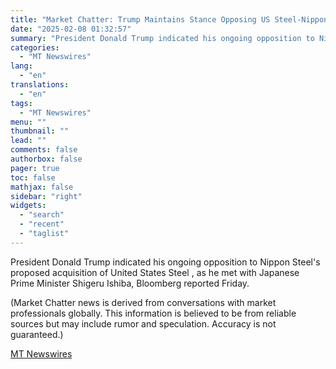 ```yaml
---
title: "Market Chatter: Trump Maintains Stance Opposing US Steel-Nippon Steel Deal"
date: "2025-02-08 01:32:57"
summary: "President Donald Trump indicated his ongoing opposition to Nippon Steel's proposed acquisition of United States Steel , as he met with Japanese Prime Minister Shigeru Ishiba, Bloomberg reported Friday. (Market Chatter news is derived from conversations with market professionals globally. This information is believed to be from reliable sources but..."
categories:
  - "MT Newswires"
lang:
  - "en"
translations:
  - "en"
tags:
  - "MT Newswires"
menu: ""
thumbnail: ""
lead: ""
comments: false
authorbox: false
pager: true
toc: false
mathjax: false
sidebar: "right"
widgets:
  - "search"
  - "recent"
  - "taglist"
---
```


President Donald Trump indicated his ongoing opposition to Nippon Steel's proposed acquisition of United States Steel , as he met with Japanese Prime Minister Shigeru Ishiba, Bloomberg reported Friday.

(Market Chatter news is derived from conversations with market professionals globally. This information is believed to be from reliable sources but may include rumor and speculation. Accuracy is not guaranteed.)

[MT Newswires](https://www.tradingview.com/news/mtnewswires.com:20250207:A3312884:0/)
